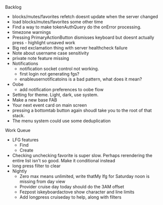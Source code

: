 Backlog
* blocks/mutes/favorites refetch doesnt update when the server changed
* load blocks/mutes/favorites some other time
* Find a way to make tokenAuthQuery do the onError processing.
* timezone warnings
* Pressing PrimaryActionButton dismisses keyboard but doesnt actually press - highlight unsaved work
* Big red exclamation thing with server healthcheck failure
* Note about username case sensitivity
* private note feature missing
* Notifications
  * notification socket control not working.
  * first login not generating fgs?
  * enableusernotificatoins is a bad pattern, what does it mean?
* Oobe
  * add notification preferences to oobe flow
* Setting for theme. Light, dark, use system.
* Make a new base FAB
* Your next event card on main screen
* pressing a bottomtab button again shoudl take you to the root of that stack.
* The menu system could use some deduplication

Work Queue
* LFG features
  * Find
  * Create
* Checking unchecking favorite is super slow. Perhaps rerendering the entire list isn't so good. Make it conditional instead
* long press filter to clear
* Nightly
  * Zero max means unlimited, write thatMy lfg for Saturday noon is missing from day view
  * Provider cruise day today should do the 3AM offset
  * Fezpost iskeyboardactove show character and line limits
  * Add longpress cruiseday to help, along with filters
